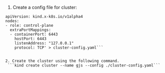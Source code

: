 1. Create a config file for cluster: 
```echo 'kind: Cluster
apiVersion: kind.x-k8s.io/v1alpha4
nodes:
- role: control-plane
  extraPortMappings:
  - containerPort: 6443
    hostPort: 6443
    listenAddress: "127.0.0.1"
    protocol: TCP' > cluster-config.yaml```


2. Create the cluster using the following command.
 ```kind create cluster --name gjs --config ./cluster-config.yaml```

